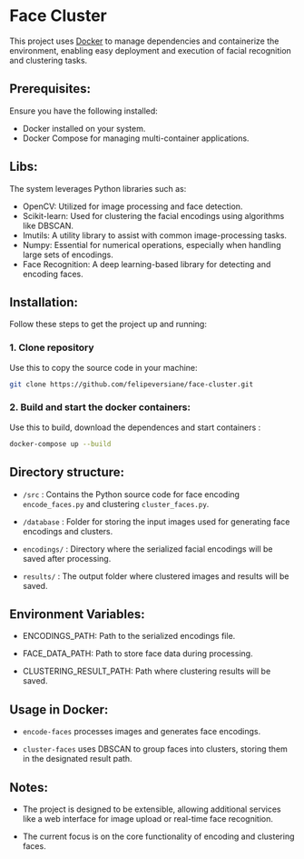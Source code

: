 # Face Cluster

This project uses [Docker](https://www.docker.com) to manage dependencies and containerize the environment, enabling easy deployment and execution of facial recognition and clustering tasks.

## Prerequisites:

Ensure you have the following installed:

- Docker installed on your system.
- Docker Compose for managing multi-container applications.

## Libs:

The system leverages Python libraries such as:

- OpenCV: Utilized for image processing and face detection.
- Scikit-learn: Used for clustering the facial encodings using algorithms like DBSCAN.
- Imutils: A utility library to assist with common image-processing tasks.
- Numpy: Essential for numerical operations, especially when handling large sets of encodings.
- Face Recognition: A deep learning-based library for detecting and encoding faces.

## Installation:

Follow these steps to get the project up and running:

### 1. Clone repository

Use this to copy the source code in your machine:

```bash
git clone https://github.com/felipeversiane/face-cluster.git
```

### 2. Build and start the docker containers:

Use this to build, download the dependences and start containers : 

```bash
docker-compose up --build
```

## Directory structure:

- `/src` : Contains the Python source code for face encoding `encode_faces.py` and clustering `cluster_faces.py`.

- `/database` : Folder for storing the input images used for generating face encodings and clusters.

- `encodings/` : Directory where the serialized facial encodings will be saved after processing.

- `results/` : The output folder where clustered images and results will be saved.

## Environment Variables:

- ENCODINGS_PATH: Path to the serialized encodings file.

- FACE_DATA_PATH: Path to store face data during processing.

- CLUSTERING_RESULT_PATH: Path where clustering results will be saved.

## Usage in Docker:

- `encode-faces`  processes images and generates face encodings.

- `cluster-faces`  uses DBSCAN to group faces into clusters, storing them in the designated result path.

## Notes:

- The project is designed to be extensible, allowing additional services like a web interface for image upload or real-time face recognition.

- The current focus is on the core functionality of encoding and clustering faces.

